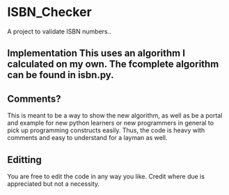 # ISBN_Checker
A project to validate ISBN numbers..

<h2>Implementation</h2?>
This uses an algorithm I calculated on my own. The fcomplete algorithm can be found in isbn.py.
<h2>Comments?</h2>
This is meant to be a way to show the new algorithm, as well as be a portal and example for new python learners or new programmers in general to pick up programming constructs easily. Thus, the code is heavy with comments and easy to understand for a layman as well.
<h2>Editting</h2>
You are free to edit the code in any way you like. Credit where due is appreciated but not a necessity.
